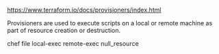 https://www.terraform.io/docs/provisioners/index.html

Provisioners are used to execute scripts on a local or remote machine as part of resource creation or destruction. 

chef
file
local-exec
remote-exec
null_resource
